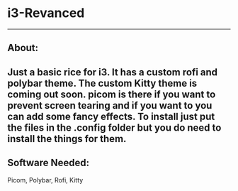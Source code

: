 # i3-Revanced
---
## About:
Just a basic rice for i3. It has a custom rofi and polybar theme. The custom Kitty theme is coming out soon. picom is there if you want to prevent screen tearing and if you want to you can add some fancy effects. To install just put the files in the .config folder but you do need to install the things for them.
---
## Software Needed:
Picom, Polybar, Rofi, Kitty
